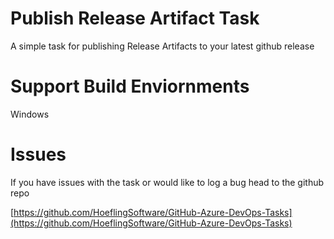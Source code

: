 # Publish Release Artifact Task #
A simple task for publishing Release Artifacts to your latest github release

# Support Build Enviornments #
Windows

# Issues #
If you have issues with the task or would like to log a bug head to the github repo 

[https://github.com/HoeflingSoftware/GitHub-Azure-DevOps-Tasks](https://github.com/HoeflingSoftware/GitHub-Azure-DevOps-Tasks)